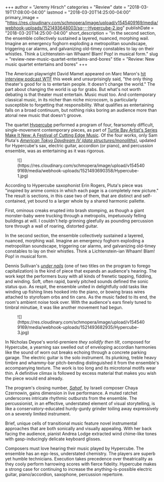 +++
author = "Jeremy Hirsch"
categories = "Review"
date = "2018-03-19T17:08:00-04:00"
lastmod = "2018-03-20T14:25:00-04:00"
primary_image = "https://res.cloudinary.com/schmopera/image/upload/v1545409169/media/webhook-uploads/1521493648003/sq---Hypercube-2.jpg"
publishDate = "2018-03-20T14:25:00-04:00"
short_description = "In the second section, the ensemble collectively sustained a layered, nuanced, morphing wail. Imagine an emergency foghorn exploding a metropolitan soundscape, triggering car alarms, and galvanizing old-timey constables to lay on their whistles. Think a Lichtenstein-ian Whaam! Blam! Pop! in musical form."
slug = "review-new-music-quartet-entertains-and-bores"
title = "Review: New music quartet entertains and bores"
+++

The American playwright David Mamet appeared on Marc Maron's [hit interview podcast WTF](http://www.wtfpod.com/podcast/episode-898-david-mamet) this week and unsurprisingly said, "the only thing theater's good for is to entertain people. It doesn't change the world." The part about changing the world is up for grabs. But what's not worth debating is that theater must entertain. Music must too. And contemporary classical music, in its nicher than niche microcosm, is particularly susceptible to forgetting that responsibility. What qualifies as entertaining falls on a broad continuum, but nothing risks boring an audience more than atonal new music that doesn't groove.

The quartet [Hypercube](http://www.hypercubemusic.org/home-1.html) performed a program of four, fearsomely difficult, single-movement contemporary pieces, as part of [Turtle Bay Artist's Series Make It New: A Festival of Cutting Edge Music](http://tbms.org/event/make-new-festival-cutting-edge-music/). Of the four works, only Sam Pluta's [*American Tokyo Daydream IV (data structures/monoliths)*](http://www.sampluta.com/compositionATDIV.html), updated for Hypercube's sax, electric guitar, accordion (or piano), and percussion ensemble, was as entertaining as it was rigorous.

<figure data-type="image">
![](https://res.cloudinary.com/schmopera/image/upload/v1545409169/media/webhook-uploads/1521493690358/Hypercube-1.jpg)
</figure>

According to Hypercube saxophonist Erin Rogers, Pluta's piece was "inspired by anime comics in which each page is a completely new picture." The result is sections, in this case two of them, that are distinct and self-contained, yet bound to a larger whole by a shared harmonic pallette.

First, ominous creaks erupted into brash stomping, as though a giant monster-baby were trucking through a metropolis, impetuously felling buildings at will. I couldn't help grinning gleefully as pounding percussion tore through a wall of roaring, distorted guitar.

In the second section, the ensemble collectively sustained a layered, nuanced, morphing wail. Imagine an emergency foghorn exploding a metropolitan soundscape, triggering car alarms, and galvanizing old-timey constables to lay on their whistles. Think a Lichtenstein-ian Whaam! Blam! Pop! in musical form.

Dennis Sullivan's [*under nails*](https://www.youtube.com/watch?v=oIUMLqcMNXs&feature=youtu.be) (one of two titles on the program to forego capitalization) is the kind of piece that expands an audience's hearing. The work kept the performers busy with all kinds of frenetic tapping, fiddling, and winding. Soft, often rapid, barely pitched sounds defined the sonic status quo. As respit, the ensemble united in delightfully odd tasks like winding up fishing lines hooked into the piano, or bowing brass wires attached to styrofoam orbs and tin cans. As the music faded to its end, the room's ambient noise took over. With the audience's ears finely tuned to timbral minutiae, it was like another movement had begun.

<figure data-type="image">
![](https://res.cloudinary.com/schmopera/image/upload/v1545409169/media/webhook-uploads/1521493682935/Hypercube-3.jpg)
</figure>

In Nicholas Deyoe's world-premiere *they solidify then tilt*, composed for Hypercube, a yearning sax swelled out of enveloping accordian harmonies like the sound of worn out breaks echoing through a concrete parking garage. The electric guitar is the solo instrument. Its plunking, treble heavy timbre and whammy-bar pitch-bending distinguished it from the ensemble's accompanying texture. The work is too long and its microtonal motifs wear thin. A definitive climax is followed by excess material that makes you wish the piece would end already.

The program's closing number, [*Sahaf*](https://www.youtube.com/watch?v=AjIiJo5Gzo0), by Israeli composer Chaya Czernowin, gains dimension in live performance. A muted ratchet underscores intricate rhythmic outbursts from the ensemble. The percussionist, in an effective, understated element of visual storytelling, is like a conservatory-educated hurdy-gurdy grinder toiling away expressively on a severely limited instrument. 

Brief, unique cells of transitional music feature novel instrumental approaches that are both sonically and visually appealing. With her back facing the audience, pianist Andrea Lodge extracted wind chime-like tones with gasp-inducingly delicate keyboard glisses.

Composers must love hearing their music played by Hypercube. The ensemble has an ego-less, understated chemistry. The players are superb yet humble technicians. Execution takes precedence over theatricality as they cooly perform harrowing scores with fierce fidelity. Hypercube makes a strong case for continuing to increase the anything-is-possible electric guitar, piano/accordion, saxophone, percussion repertoire.
